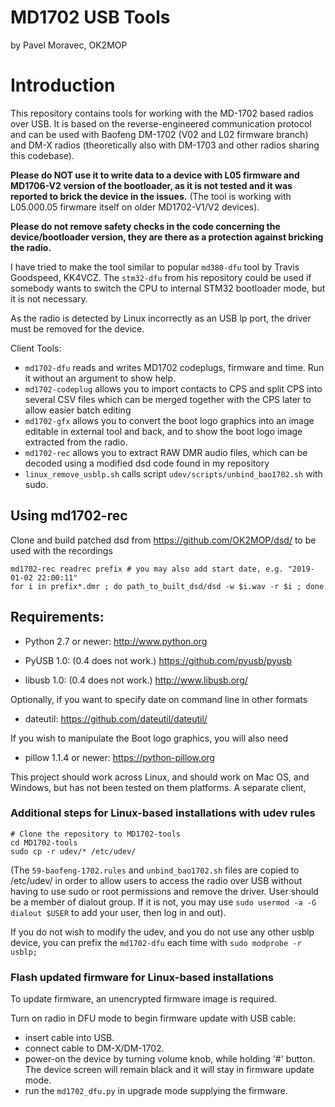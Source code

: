 # MD1702 USB Tools #

by Pavel Moravec, OK2MOP

# Introduction #

This repository contains tools for working with the MD-1702 based radios
over USB. It is based on the reverse-engineered communication protocol and
can be used with Baofeng DM-1702 (V02 and L02 firmware branch) and DM-X radios 
(theoretically also with DM-1703 and other radios sharing this codebase). 

**Please do NOT use it to write data to a device with L05 firmware and MD1706-V2 
version of the bootloader, as it is not tested and it was reported to brick the 
device in the issues.** (The tool is working with L05.000.05 firwmare itself on 
older MD1702-V1/V2 devices).

**Please do not remove safety checks in the code concerning the device/bootloader
version, they are there as a protection against bricking the radio.**

I have tried to make the tool similar to popular `md380-dfu` tool by Travis
Goodspeed, KK4VCZ. The `stm32-dfu` from his repository could be used if somebody
wants to switch the CPU to internal STM32 bootloader mode, but it is not
necessary.

As the radio is detected by Linux incorrectly as an USB lp port, the driver
must be removed for the device.

Client Tools:
* `md1702-dfu` reads and writes MD1702 codeplugs, firmware and time. Run it without
an argument to show help.
* `md1702-codeplug` allows you to import contacts to CPS and split CPS into several
CSV files which can be merged together with the CPS later to allow easier batch editing
* `md1702-gfx` allows you to convert the boot logo graphics into an image editable in
external tool and back, and to show the boot logo image extracted from the radio.
* `md1702-rec` allows you to extract RAW DMR audio files, which can be decoded using
a modified dsd code found in my repository
* `linux_remove_usblp.sh` calls script `udev/scripts/unbind_bao1702.sh` with sudo.

## Using md1702-rec ##
Clone and build patched dsd from https://github.com/OK2MOP/dsd/ to be used with the
recordings

```
md1702-rec readrec prefix # you may also add start date, e.g. "2019-01-02 22:00:11"
for i in prefix*.dmr ; do path_to_built_dsd/dsd -w $i.wav -r $i ; done
```

## Requirements: ##

* Python 2.7 or newer:
  http://www.python.org

* PyUSB 1.0:  (0.4 does not work.)
  https://github.com/pyusb/pyusb

* libusb 1.0: (0.4 does not work.)
  http://www.libusb.org/

Optionally, if you want to specify date on command line in other formats

* dateutil:
  https://github.com/dateutil/dateutil/

If you wish to manipulate the Boot logo graphics, you will also need

* pillow 1.1.4 or newer:
  https://python-pillow.org

This project should work across Linux, and should work on Mac OS, and Windows, but has
not been tested on them platforms.  A separate client,

### Additional steps for Linux-based installations with udev rules ###

```
# Clone the repository to MD1702-tools
cd MD1702-tools
sudo cp -r udev/* /etc/udev/
```
(The ```59-baofeng-1702.rules``` and ```unbind_bao1702.sh``` files are copied to /etc/udev/ in order to allow users to access the radio over USB without having to use sudo or root permissions and remove the driver. User should be a member of dialout group. If it is not, you may use ```sudo usermod -a -G dialout $USER``` to add your user, then log in and out).

If you do not wish to modify the udev, and you do not use any other usblp device, you can
prefix the `md1702-dfu` each time with ```sudo modprobe -r usblp;```

### Flash updated firmware for Linux-based installations ###

To update firmware, an unencrypted firmware image is required.

Turn on radio in DFU mode to begin firmware update with USB cable:
* insert cable into USB.
* connect cable to DM-X/DM-1702.
* power-on the device by turning volume knob, while holding '#' button. The device screen will
remain black and it will stay in firmware update mode.
* run the ```md1702_dfu.py``` in upgrade mode supplying the firmware.

